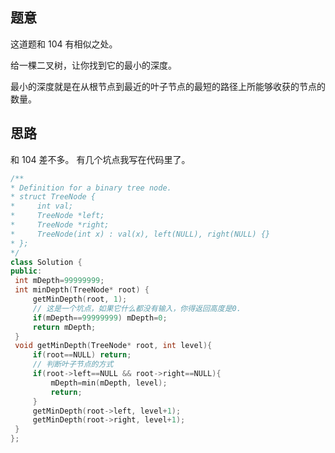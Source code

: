 ## 题意
   这道题和 104 有相似之处。
   
   给一棵二叉树，让你找到它的最小的深度。
   
   最小的深度就是在从根节点到最近的叶子节点的最短的路径上所能够收获的节点的数量。
   
## 思路
   和 104 差不多。 有几个坑点我写在代码里了。
   
   ```c++
   /**
 * Definition for a binary tree node.
 * struct TreeNode {
 *     int val;
 *     TreeNode *left;
 *     TreeNode *right;
 *     TreeNode(int x) : val(x), left(NULL), right(NULL) {}
 * };
 */
class Solution {
public:
    int mDepth=99999999;
    int minDepth(TreeNode* root) {
        getMinDepth(root, 1);
        // 这是一个坑点，如果它什么都没有输入，你得返回高度是0.
        if(mDepth==99999999) mDepth=0;
        return mDepth;
    }
    void getMinDepth(TreeNode* root, int level){
        if(root==NULL) return;
        // 判断叶子节点的方式
        if(root->left==NULL && root->right==NULL){
            mDepth=min(mDepth, level);
            return;
        }
        getMinDepth(root->left, level+1);
        getMinDepth(root->right, level+1);
    }
};
   ```
